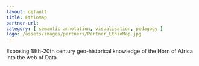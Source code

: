 ```yaml
---
layout: default
title: EthioMap
partner-url:
category: [ semantic annotation, visualisation, pedagogy ]
logo: /assets/images/partners/Partner_EthioMap.jpg
---
```


Exposing 18th-20th century geo-historical knowledge of the Horn of Africa into the web of Data.
